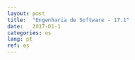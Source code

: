 ```yaml
---
layout: post
title:  "Engenharia de Software - 17.1"
date:   2017-01-1
categories: es
lang: pt
ref: es
---
```

